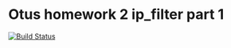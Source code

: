 # Otus homework 2 ip_filter part 1
[![Build Status](https://travis-ci.org/SergeiNA/otus_hw_2_ip_filter.svg?branch=master)](https://travis-ci.org/SergeiNA/otus_hw_2_ip_filter)
